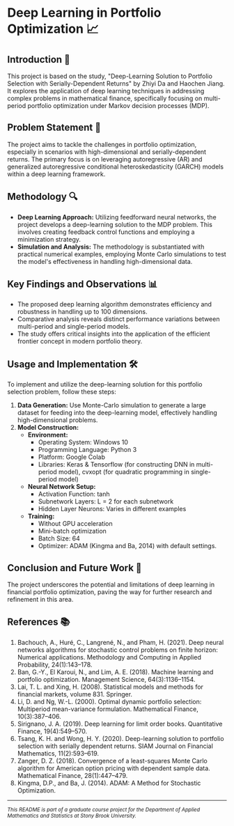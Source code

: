 # Deep Learning in Portfolio Optimization 📈

## Introduction 📜
This project is based on the study, "Deep-Learning Solution to Portfolio Selection with Serially-Dependent Returns" by Zhiyi Da and Haochen Jiang. It explores the application of deep learning techniques in addressing complex problems in mathematical finance, specifically focusing on multi-period portfolio optimization under Markov decision processes (MDP).

## Problem Statement 🧩
The project aims to tackle the challenges in portfolio optimization, especially in scenarios with high-dimensional and serially-dependent returns. The primary focus is on leveraging autoregressive (AR) and generalized autoregressive conditional heteroskedasticity (GARCH) models within a deep learning framework.

## Methodology 🔍
- **Deep Learning Approach:** Utilizing feedforward neural networks, the project develops a deep-learning solution to the MDP problem. This involves creating feedback control functions and employing a minimization strategy.
- **Simulation and Analysis:** The methodology is substantiated with practical numerical examples, employing Monte Carlo simulations to test the model's effectiveness in handling high-dimensional data.

## Key Findings and Observations 📊
- The proposed deep learning algorithm demonstrates efficiency and robustness in handling up to 100 dimensions.
- Comparative analysis reveals distinct performance variations between multi-period and single-period models.
- The study offers critical insights into the application of the efficient frontier concept in modern portfolio theory.

## Usage and Implementation 🛠️
To implement and utilize the deep-learning solution for this portfolio selection problem, follow these steps:
1. **Data Generation:** Use Monte-Carlo simulation to generate a large dataset for feeding into the deep-learning model, effectively handling high-dimensional problems.
2. **Model Construction:** 
   - **Environment:** 
     - Operating System: Windows 10
     - Programming Language: Python 3
     - Platform: Google Colab
     - Libraries: Keras & Tensorflow (for constructing DNN in multi-period model), cvxopt (for quadratic programming in single-period model)
   - **Neural Network Setup:** 
     - Activation Function: tanh
     - Subnetwork Layers: L = 2 for each subnetwork
     - Hidden Layer Neurons: Varies in different examples
   - **Training:** 
     - Without GPU acceleration
     - Mini-batch optimization
     - Batch Size: 64
     - Optimizer: ADAM (Kingma and Ba, 2014) with default settings.

## Conclusion and Future Work 🔮
The project underscores the potential and limitations of deep learning in financial portfolio optimization, paving the way for further research and refinement in this area.

## References 📚
1. Bachouch, A., Huré, C., Langrené, N., and Pham, H. (2021). Deep neural networks algorithms for stochastic control problems on finite horizon: Numerical applications. Methodology and Computing in Applied Probability, 24(1):143–178.
2. Ban, G.-Y., El Karoui, N., and Lim, A. E. (2018). Machine learning and portfolio optimization. Management Science, 64(3):1136–1154.
3. Lai, T. L. and Xing, H. (2008). Statistical models and methods for financial markets, volume 831. Springer.
4. Li, D. and Ng, W.-L. (2000). Optimal dynamic portfolio selection: Multiperiod mean-variance formulation. Mathematical Finance, 10(3):387–406.
5. Sirignano, J. A. (2019). Deep learning for limit order books. Quantitative Finance, 19(4):549–570.
6. Tsang, K. H. and Wong, H. Y. (2020). Deep-learning solution to portfolio selection with serially dependent returns. SIAM Journal on Financial Mathematics, 11(2):593–619.
7. Zanger, D. Z. (2018). Convergence of a least-squares Monte Carlo algorithm for American option pricing with dependent sample data. Mathematical Finance, 28(1):447–479.
8. Kingma, D.P., and Ba, J. (2014). ADAM: A Method for Stochastic Optimization.

---

*<small>This README is part of a graduate course project for the Department of Applied Mathematics and Statistics at Stony Brook University.</small>*

